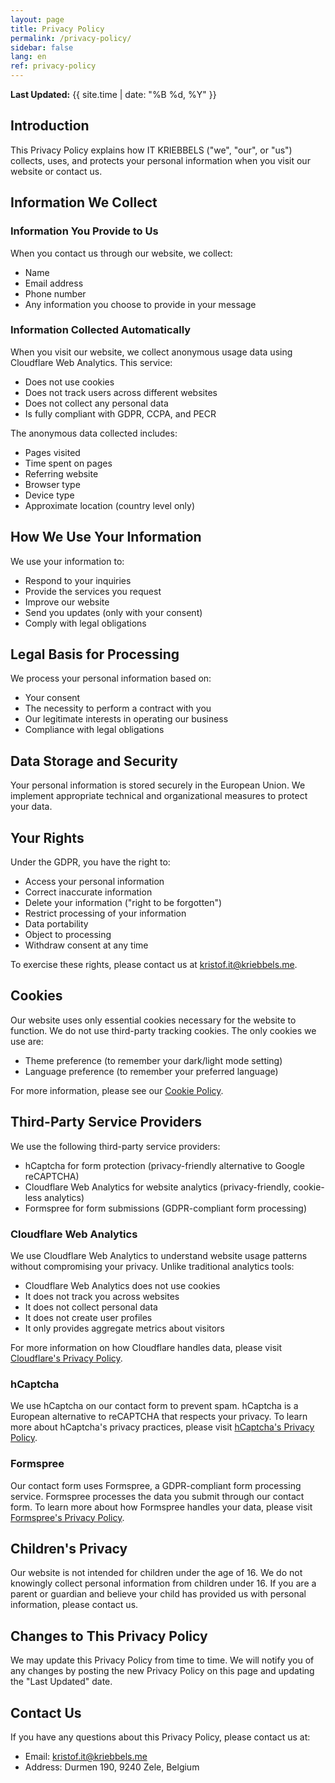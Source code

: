 ```yaml
---
layout: page
title: Privacy Policy
permalink: /privacy-policy/
sidebar: false
lang: en
ref: privacy-policy
---
```


**Last Updated:** {{ site.time | date: "%B %d, %Y" }}

## Introduction

This Privacy Policy explains how IT KRIEBBELS ("we", "our", or "us") collects, uses, and protects your personal information when you visit our website or contact us.

## Information We Collect

### Information You Provide to Us

When you contact us through our website, we collect:
- Name
- Email address
- Phone number
- Any information you choose to provide in your message

### Information Collected Automatically

When you visit our website, we collect anonymous usage data using Cloudflare Web Analytics. This service:
- Does not use cookies
- Does not track users across different websites
- Does not collect any personal data
- Is fully compliant with GDPR, CCPA, and PECR

The anonymous data collected includes:
- Pages visited
- Time spent on pages
- Referring website
- Browser type
- Device type
- Approximate location (country level only)

## How We Use Your Information

We use your information to:
- Respond to your inquiries
- Provide the services you request
- Improve our website
- Send you updates (only with your consent)
- Comply with legal obligations

## Legal Basis for Processing

We process your personal information based on:
- Your consent
- The necessity to perform a contract with you
- Our legitimate interests in operating our business
- Compliance with legal obligations

## Data Storage and Security

Your personal information is stored securely in the European Union. We implement appropriate technical and organizational measures to protect your data.

## Your Rights

Under the GDPR, you have the right to:
- Access your personal information
- Correct inaccurate information
- Delete your information ("right to be forgotten")
- Restrict processing of your information
- Data portability
- Object to processing
- Withdraw consent at any time

To exercise these rights, please contact us at [kristof.it@kriebbels.me](mailto:kristof.it@kriebbels.me).

## Cookies

Our website uses only essential cookies necessary for the website to function. We do not use third-party tracking cookies. The only cookies we use are:
- Theme preference (to remember your dark/light mode setting)
- Language preference (to remember your preferred language)

For more information, please see our [Cookie Policy](/cookies/).

## Third-Party Service Providers

We use the following third-party service providers:
- hCaptcha for form protection (privacy-friendly alternative to Google reCAPTCHA)
- Cloudflare Web Analytics for website analytics (privacy-friendly, cookie-less analytics)
- Formspree for form submissions (GDPR-compliant form processing)

### Cloudflare Web Analytics

We use Cloudflare Web Analytics to understand website usage patterns without compromising your privacy. Unlike traditional analytics tools:
- Cloudflare Web Analytics does not use cookies
- It does not track you across websites
- It does not collect personal data
- It does not create user profiles
- It only provides aggregate metrics about visitors

For more information on how Cloudflare handles data, please visit [Cloudflare's Privacy Policy](https://www.cloudflare.com/privacypolicy/).

### hCaptcha

We use hCaptcha on our contact form to prevent spam. hCaptcha is a European alternative to reCAPTCHA that respects your privacy. To learn more about hCaptcha's privacy practices, please visit [hCaptcha's Privacy Policy](https://www.hcaptcha.com/privacy).

### Formspree

Our contact form uses Formspree, a GDPR-compliant form processing service. Formspree processes the data you submit through our contact form. To learn more about how Formspree handles your data, please visit [Formspree's Privacy Policy](https://formspree.io/legal/privacy-policy/).

## Children's Privacy

Our website is not intended for children under the age of 16. We do not knowingly collect personal information from children under 16. If you are a parent or guardian and believe your child has provided us with personal information, please contact us.

## Changes to This Privacy Policy

We may update this Privacy Policy from time to time. We will notify you of any changes by posting the new Privacy Policy on this page and updating the "Last Updated" date.

## Contact Us

If you have any questions about this Privacy Policy, please contact us at:
- Email: [kristof.it@kriebbels.me](mailto:kristof.it@kriebbels.me)
- Address: Durmen 190, 9240 Zele, Belgium